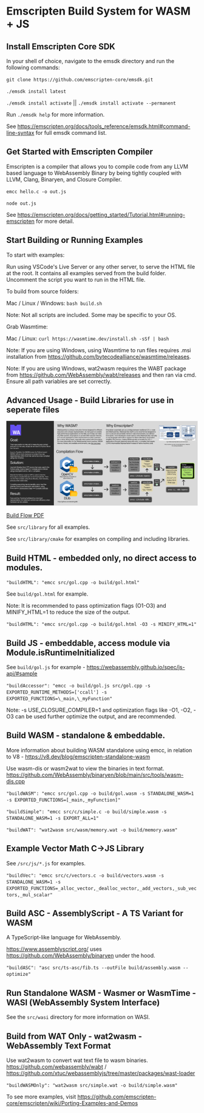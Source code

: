 # Emscripten Build System for WASM + JS

## Install Emscripten Core SDK

In your shell of choice, navigate to the emsdk directory and run the following commands:

`git clone https://github.com/emscripten-core/emsdk.git`

`./emsdk install latest`

`./emsdk install activate` || `./emsdk install activate --permanent`

Run `./emsdk help` for more information.

See https://emscripten.org/docs/tools_reference/emsdk.html#command-line-syntax for full emsdk command list.

## Get Started with Emscripten Compiler

Emscripten is a compiler that allows you to compile code from any LLVM based language to WebAssembly Binary by being tightly coupled with LLVM, Clang, Binaryen, and Closure Compiler.

`emcc hello.c -o out.js`

`node out.js`

See https://emscripten.org/docs/getting_started/Tutorial.html#running-emscripten for more detail.

## Start Building or Running Examples

To start with examples:

Run using VSCode's Live Server or any other server, to serve the HTML file at the root. It contains all examples served from the build folder. Uncomment the script you want to run in the HTML file.

To build from source folders:

Mac / Linux / Windows: `bash build.sh`

Note: Not all scripts are included. Some may be specific to your OS.

Grab Wasmtime:

Mac / Linux: `curl https://wasmtime.dev/install.sh -sSf | bash`

Note: If you are using Windows, using Wasmtime to run files requires .msi installation from https://github.com/bytecodealliance/wasmtime/releases.

Note: If you are using Windows, wat2wasm requires the WABT package from https://github.com/WebAssembly/wabt/releases and then ran via cmd. Ensure all path variables are set correctly.

## Advanced Usage - Build Libraries for use in seperate files

![img](src/library/documentation/tracker.png)

[Build Flow PDF](src/library/documentation/emcc.pdf)

See `src/library` for all examples.

See `src/library/cmake` for examples on compiling and including libraries.

## Build HTML - embedded only, no direct access to modules.

`"buildHTML": "emcc src/gol.cpp -o build/gol.html"`

See `build/gol.html` for example.

Note: It is recommended to pass optimization flags (O1-O3) and MINIFY_HTML=1 to reduce the size of the output.

`"buildHTML": "emcc src/gol.cpp -o build/gol.html -O3 -s MINIFY_HTML=1"`

## Build JS - embeddable, access module via Module.isRuntimeInitialized

See `build/gol.js` for example - https://webassembly.github.io/spec/js-api/#sample

`"buildAccessor": "emcc -o build/gol.js src/gol.cpp -s EXPORTED_RUNTIME_METHODS=['ccall'] -s EXPORTED_FUNCTIONS=\_main,\_myFunction"`

Note: -s USE_CLOSURE_COMPILER=1 and optimization flags like -O1, -O2, -O3 can be used further optimize the output, and are recommended.

## Build WASM - standalone & embeddable.

More information about building WASM standalone using emcc, in relation to V8 - https://v8.dev/blog/emscripten-standalone-wasm

Use wasm-dis or wasm2wat to view the binaries in text format. https://github.com/WebAssembly/binaryen/blob/main/src/tools/wasm-dis.cpp

`"buildWASM": "emcc src/gol.cpp -o build/gol.wasm -s STANDALONE_WASM=1 -s EXPORTED_FUNCTIONS=[_main,_myFunction]"`

`"buildSimple": "emcc src/c/simple.c -o build/simple.wasm -s STANDALONE_WASM=1 -s EXPORT_ALL=1"`

`"buildWAT": "wat2wasm src/wasm/memory.wat -o build/memory.wasm"`

## Example Vector Math C->JS Library

See `/src/js/*.js` for examples.

`"buildVec": "emcc src/c/vectors.c -o build/vectors.wasm -s STANDALONE_WASM=1 -s EXPORTED_FUNCTIONS=_alloc_vector,_dealloc_vector,_add_vectors,_sub_vectors,_mul_scalar"`

## Build ASC - AssemblyScript - A TS Variant for WASM

A TypeScript-like language for WebAssembly.

https://www.assemblyscript.org/ uses https://github.com/WebAssembly/binaryen under the hood.

`"buildASC": "asc src/ts-asc/fib.ts --outFile build/assembly.wasm --optimize"`

## Run Standalone WASM - Wasmer or WasmTime - WASI (WebAssembly System Interface)

See the `src/wasi` directory for more information on WASI.

## Build from WAT Only - wat2wasm - WebAssembly Text Format

Use wat2wasm to convert wat text file to wasm binaries. https://github.com/webassembly/wabt / https://github.com/xtuc/webassemblyjs/tree/master/packages/wast-loader

`"buildWASMOnly": "wat2wasm src/simple.wat -o build/simple.wasm"`

To see more examples, visit https://github.com/emscripten-core/emscripten/wiki/Porting-Examples-and-Demos
